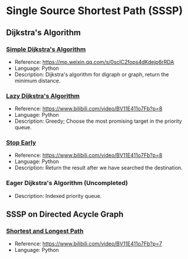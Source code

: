 # Single Source Shortest Path (SSSP)

## Dijkstra's Algorithm

### [Simple Dijkstra's Algorithm](https://github.com/Gxs16/Learn-Optimization/tree/master/graph_theory/single_source_shortest_path/dijkstra/simple_Dijkstra_algorithm.py)

* Reference: <https://mp.weixin.qq.com/s/0scIC2fops4dKdejp6rRDA>
* Language: Python
* Description: Dijkstra's algorithm for digraph or graph, return the minimum distance.

### [Lazy Dijkstra's Algorithm](https://github.com/Gxs16/Learn-Optimization/tree/master/graph_theory/single_source_shortest_path/dijkstra/lazy_Dijkstra_algorithm.py)

* Reference: <https://www.bilibili.com/video/BV11E411o7Fb?p=8>
* Language: Python
* Description: Greedy; Choose the most promising target in the priority queue.

### [Stop Early](https://github.com/Gxs16/Learn-Optimization/tree/master/graph_theory/single_source_shortest_path/dijkstra/stop_early.py)

* Reference: <https://www.bilibili.com/video/BV11E411o7Fb?p=8>
* Language: Python
* Description: Return the result after we have searched the destination.

### Eager Dijkstra's Algorithm (Uncompleted)

* Description: Indexed priority queue.

## SSSP on Directed Acycle Graph

### [Shortest and Longest Path](https://github.com/Gxs16/Learn-Optimization/tree/master/graph_theory/single_source_shortest_path/sssp_on_directed_acycle_graph/shortest_longest_path_on_DAG.py)

* Reference: <https://www.bilibili.com/video/BV11E411o7Fb?p=7>
* Language: Python
